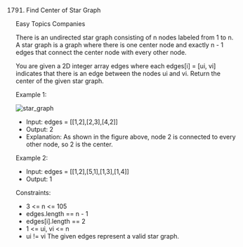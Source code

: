 1791. Find Center of Star Graph

Easy
Topics
Companies

There is an undirected star graph consisting of n nodes labeled from 1 to n. A star graph is a graph where there is one center node and exactly n - 1 edges that connect the center node with every other node.

You are given a 2D integer array edges where each edges[i] = [ui, vi] indicates that there is an edge between the nodes ui and vi. Return the center of the given star graph.

 
Example 1:

![star_graph](https://github.com/AnkitPorwal04/LeetCode/assets/96345105/4ac07fd9-db83-4448-9ac4-b1a7bc3e2a28)

- Input: edges = [[1,2],[2,3],[4,2]]
- Output: 2
- Explanation: As shown in the figure above, node 2 is connected to every other node, so 2 is the center.

Example 2:

- Input: edges = [[1,2],[5,1],[1,3],[1,4]]
- Output: 1
 

Constraints:

- 3 <= n <= 105
- edges.length == n - 1
- edges[i].length == 2
- 1 <= ui, vi <= n
- ui != vi
The given edges represent a valid star graph.
